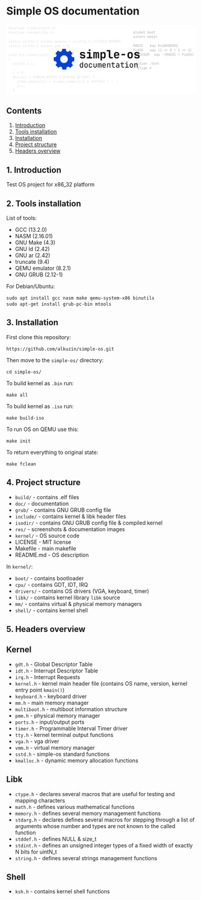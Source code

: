 # Simple OS documentation

<img src="../res/simple-os-doc-banner.png">

## Contents

1. [Introduction](#1-introduction)
2. [Tools installation](#2-tools-installation)
3. [Installation](#3-installation)
4. [Project structure](#4-project-structure)
5. [Headers overview](#5-headers-overview)

## 1. Introduction
Test OS project for x86_32 platform

## 2. Tools installation

List of tools:

 - GCC (13.2.0)
 - NASM (2.16.01)
 - GNU Make (4.3)
 - GNU ld (2.42)
 - GNU ar (2.42)
 - truncate (9.4)
 - QEMU emulator (8.2.1)
 - GNU GRUB (2.12-1)

For Debian/Ubuntu:
```console
sudo apt install gcc nasm make qemu-system-x86 binutils
sudo apt-get install grub-pc-bin mtools
```

## 3. Installation
First clone this repository:
```console
https://github.com/alkuzin/simple-os.git
```
Then move to the `simple-os/` directory:
```console
cd simple-os/
```

To build kernel as `.bin` run:

```console
make all
```

To build kernel as `.iso` run:

```console
make build-iso
```
To run OS on QEMU use this:
 ```console
make init
```

To return everything to original state:
```console
make fclean
```

## 4. Project structure

 - `build/`   - contains .elf files
 - `doc/`     - documentation
 - `grub/`    - contains GNU GRUB config file
 - `include/` - contains kernel & libk header files
 - `isodir/`  - contains GNU GRUB config file & compiled kernel 
 - `res/`     - screenshots & documentation images
 - `kernel/`  - OS source code
 - LICENSE    - MIT license
 - Makefile   - main makefile
 - README.md  - OS description

In `kernel/`:

 - `boot/`    - contains bootloader
 - `cpu/`     - contains GDT, IDT, IRQ        
 - `drivers/` - contains OS drivers (VGA, keyboard, timer)        
 - `libk/`    - contains kernel library `libk` source
 - `mm/`      - contains virtual & physical memory managers
 - `shell/`   - contains kernel shell


## 5. Headers overview 

## Kernel
 - `gdt.h`       - Global Descriptor Table
 - `idt.h`       - Interrupt Descriptor Table
 - `irq.h`       - Interrupt Requests
 - `kernel.h`    - kernel main header file (contains OS name, version, kernel entry point `kmain()`)
 - `keyboard.h`  - keyboard driver
 - `mm.h`        - main memory manager
 - `multiboot.h` - multiboot information structure
 - `pmm.h`       - physical memory manager
 - `ports.h`     - input/output ports
 - `timer.h`     - Programmable Interval Timer driver
 - `tty.h`       - kernel terminal output functions
 - `vga.h`       - vga driver
 - `vmm.h`       - virtual memory manager
 - `sstd.h`      - simple-os standard functions
 - `kmalloc.h`   - dynamic memory allocation functions

## Libk
 - `ctype.h`  - declares several macros that are useful for testing and mapping characters
 - `math.h`   - defines various mathematical functions
 - `memory.h` - defines several memory management functions
 - `stdarg.h` - declares defines several macros for stepping through a list of arguments 
 				whose number and types are not known to the called function
 - `stddef.h` - defines NULL & size_t
 - `stdint.h` - defines an unsigned integer types of a fixed width of exactly N bits for uintN_t
 - `string.h` - defines several strings management functions

## Shell
 - `ksh.h`    - contains kernel shell functions
